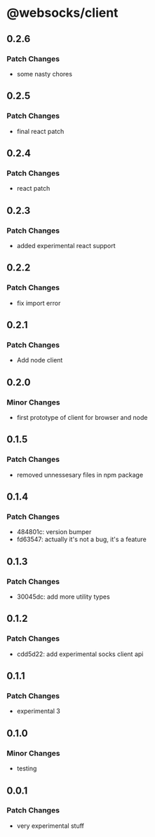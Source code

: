 # @websocks/client

## 0.2.6

### Patch Changes

- some nasty chores

## 0.2.5

### Patch Changes

- final react patch

## 0.2.4

### Patch Changes

- react patch

## 0.2.3

### Patch Changes

- added experimental react support

## 0.2.2

### Patch Changes

- fix import error

## 0.2.1

### Patch Changes

- Add node client

## 0.2.0

### Minor Changes

- first prototype of client for browser and node

## 0.1.5

### Patch Changes

- removed unnessesary files in npm package

## 0.1.4

### Patch Changes

- 484801c: version bumper
- fd63547: actually it's not a bug, it's a feature

## 0.1.3

### Patch Changes

- 30045dc: add more utility types

## 0.1.2

### Patch Changes

- cdd5d22: add experimental socks client api

## 0.1.1

### Patch Changes

- experimental 3

## 0.1.0

### Minor Changes

- testing

## 0.0.1

### Patch Changes

- very experimental stuff

